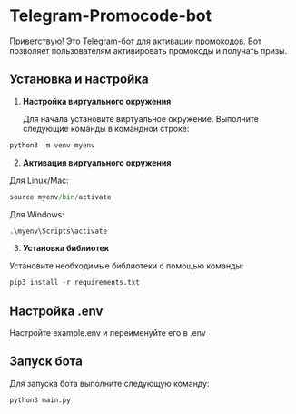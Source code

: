 # Telegram-Promocode-bot

Приветствую! Это Telegram-бот для активации промокодов. Бот позволяет пользователям активировать промокоды и получать призы. 

## Установка и настройка

1. **Настройка виртуального окружения**

    Для начала установите виртуальное окружение. Выполните следующие команды в командной строке:

```python
python3 -m venv myenv
```

2. **Активация виртуального окружения**

Для Linux/Mac:

```python
source myenv/bin/activate 
```

Для Windows:

```python
.\myenv\Scripts\activate
```

3. **Установка библиотек**

Установите необходимые библиотеки с помощью команды:

```python
pip3 install -r requirements.txt
```

## Настройка .env

Настройте example.env и переименуйте его в .env

## Запуск бота

Для запуска бота выполните следующую команду:

```python
python3 main.py
```
